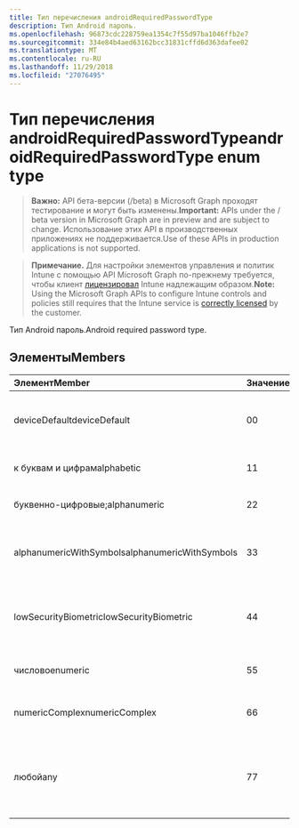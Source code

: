 ```yaml
---
title: Тип перечисления androidRequiredPasswordType
description: Тип Android пароль.
ms.openlocfilehash: 96873cdc228759ea1354c7f55d97ba1046ffb2e7
ms.sourcegitcommit: 334e84b4aed63162bcc31831cffd6d363dafee02
ms.translationtype: MT
ms.contentlocale: ru-RU
ms.lasthandoff: 11/29/2018
ms.locfileid: "27076495"
---
```

# <a name="androidrequiredpasswordtype-enum-type"></a><span data-ttu-id="29a34-103">Тип перечисления androidRequiredPasswordType</span><span class="sxs-lookup"><span data-stu-id="29a34-103">androidRequiredPasswordType enum type</span></span>

> <span data-ttu-id="29a34-104">**Важно:** API бета-версии (/beta) в Microsoft Graph проходят тестирование и могут быть изменены.</span><span class="sxs-lookup"><span data-stu-id="29a34-104">**Important:** APIs under the / beta version in Microsoft Graph are in preview and are subject to change.</span></span> <span data-ttu-id="29a34-105">Использование этих API в производственных приложениях не поддерживается.</span><span class="sxs-lookup"><span data-stu-id="29a34-105">Use of these APIs in production applications is not supported.</span></span>

> <span data-ttu-id="29a34-106">**Примечание.** Для настройки элементов управления и политик Intune с помощью API Microsoft Graph по-прежнему требуется, чтобы клиент [лицензировал](https://go.microsoft.com/fwlink/?linkid=839381) Intune надлежащим образом.</span><span class="sxs-lookup"><span data-stu-id="29a34-106">**Note:** Using the Microsoft Graph APIs to configure Intune controls and policies still requires that the Intune service is [correctly licensed](https://go.microsoft.com/fwlink/?linkid=839381) by the customer.</span></span>

<span data-ttu-id="29a34-107">Тип Android пароль.</span><span class="sxs-lookup"><span data-stu-id="29a34-107">Android required password type.</span></span>
## <a name="members"></a><span data-ttu-id="29a34-108">Элементы</span><span class="sxs-lookup"><span data-stu-id="29a34-108">Members</span></span>
|<span data-ttu-id="29a34-109">Элемент</span><span class="sxs-lookup"><span data-stu-id="29a34-109">Member</span></span>|<span data-ttu-id="29a34-110">Значение</span><span class="sxs-lookup"><span data-stu-id="29a34-110">Value</span></span>|<span data-ttu-id="29a34-111">Description</span><span class="sxs-lookup"><span data-stu-id="29a34-111">Description</span></span>|
|:---|:---|:---|
|<span data-ttu-id="29a34-112">deviceDefault</span><span class="sxs-lookup"><span data-stu-id="29a34-112">deviceDefault</span></span>|<span data-ttu-id="29a34-113">0</span><span class="sxs-lookup"><span data-stu-id="29a34-113">0</span></span>|<span data-ttu-id="29a34-114">Значение по умолчанию устройства, без цели.</span><span class="sxs-lookup"><span data-stu-id="29a34-114">Device default value, no intent.</span></span>|
|<span data-ttu-id="29a34-115">к буквам и цифрам</span><span class="sxs-lookup"><span data-stu-id="29a34-115">alphabetic</span></span>|<span data-ttu-id="29a34-116">1</span><span class="sxs-lookup"><span data-stu-id="29a34-116">1</span></span>|<span data-ttu-id="29a34-117">К буквам и цифрам пароль.</span><span class="sxs-lookup"><span data-stu-id="29a34-117">Alphabetic password required.</span></span>|
|<span data-ttu-id="29a34-118">буквенно-цифровые;</span><span class="sxs-lookup"><span data-stu-id="29a34-118">alphanumeric</span></span>|<span data-ttu-id="29a34-119">2</span><span class="sxs-lookup"><span data-stu-id="29a34-119">2</span></span>|<span data-ttu-id="29a34-120">Буквенно-цифровой пароль.</span><span class="sxs-lookup"><span data-stu-id="29a34-120">Alphanumeric password required.</span></span>|
|<span data-ttu-id="29a34-121">alphanumericWithSymbols</span><span class="sxs-lookup"><span data-stu-id="29a34-121">alphanumericWithSymbols</span></span>|<span data-ttu-id="29a34-122">3</span><span class="sxs-lookup"><span data-stu-id="29a34-122">3</span></span>|<span data-ttu-id="29a34-123">Буквы или цифры с символы пароль.</span><span class="sxs-lookup"><span data-stu-id="29a34-123">Alphanumeric with symbols password required.</span></span>|
|<span data-ttu-id="29a34-124">lowSecurityBiometric</span><span class="sxs-lookup"><span data-stu-id="29a34-124">lowSecurityBiometric</span></span>|<span data-ttu-id="29a34-125">4</span><span class="sxs-lookup"><span data-stu-id="29a34-125">4</span></span>|<span data-ttu-id="29a34-126">Биометрия низкой безопасности на основе пароль.</span><span class="sxs-lookup"><span data-stu-id="29a34-126">Low security biometrics based password required.</span></span>|
|<span data-ttu-id="29a34-127">числовое</span><span class="sxs-lookup"><span data-stu-id="29a34-127">numeric</span></span>|<span data-ttu-id="29a34-128">5</span><span class="sxs-lookup"><span data-stu-id="29a34-128">5</span></span>|<span data-ttu-id="29a34-129">Числовой пароль.</span><span class="sxs-lookup"><span data-stu-id="29a34-129">Numeric password required.</span></span>|
|<span data-ttu-id="29a34-130">numericComplex</span><span class="sxs-lookup"><span data-stu-id="29a34-130">numericComplex</span></span>|<span data-ttu-id="29a34-131">6</span><span class="sxs-lookup"><span data-stu-id="29a34-131">6</span></span>|<span data-ttu-id="29a34-132">Числовой сложный пароль.</span><span class="sxs-lookup"><span data-stu-id="29a34-132">Numeric complex password required.</span></span>|
|<span data-ttu-id="29a34-133">любой</span><span class="sxs-lookup"><span data-stu-id="29a34-133">any</span></span>|<span data-ttu-id="29a34-134">7</span><span class="sxs-lookup"><span data-stu-id="29a34-134">7</span></span>|<span data-ttu-id="29a34-135">Пароль или шаблон является обязательным, а какие-либо допустима.</span><span class="sxs-lookup"><span data-stu-id="29a34-135">A password or pattern is required, and any is acceptable.</span></span>|





